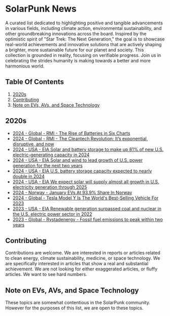 # SolarPunk News
A curated list dedicated to highlighting positive and tangible advancements in various fields, including climate action, environmental sustainability, and other groundbreaking innovations across the board.
Inspired by the optimistic spirit of "Star Trek: The Next Generation," the goal is to showcase real-world achievements and innovative solutions that are actively shaping a brighter, more sustainable future for our planet and society.
This collection is grounded in reality, focusing on verifiable progress.
Join us in celebrating the strides humanity is making towards a better and more harmonious world.

## Table Of Contents
1. [2020s](#2020s)
2. [Contributing](#contributing)
3. [Note on EVs, AVs, and Space Technology](#evs-avs-space)


## 2020s <a name="2020s"></a>

* [2024 - Global - RMI - The Rise of Batteries in Six Charts](https://rmi.org/the-rise-of-batteries-in-six-charts-and-not-too-many-numbers/) 
* [2024 - Global - RMI - The Cleantech Revolution: It’s exponential, disruptive, and now](https://rmi.org/wp-content/uploads/dlm_uploads/2024/06/RMI-Cleantech-Revolution-pdf.pdf)
* [2024 - USA - EIA Solar and battery storage to make up 81% of new U.S. electric-generating capacity in 2024](https://www.eia.gov/todayinenergy/detail.php?id=61424)
* [2024 - USA - EIA Solar and wind to lead growth of U.S. power generation for the next two years](https://www.eia.gov/todayinenergy/detail.php?id=61242)
* [2024 - USA - EIA U.S. battery storage capacity expected to nearly double in 2024](https://www.eia.gov/todayinenergy/detail.php?id=61202)
* [2024 - USA - EIA We expect solar will supply almost all growth in U.S. electricity generation through 2025](https://www.eia.gov/todayinenergy/detail.php?id=61203)
* [2024 - Norway - January EVs At 93.9% Share In Norway](https://cleantechnica.com/2024/02/05/evs-at-93-9-share-in-norway-record-high/)
* [2024 - Global - Tesla Model Y Is The World's Best-Selling Vehicle For 2023](https://www.motor1.com/news/706258/tesla-model-y-worlds-top-selling-vehicle-2023/)
* [2023 - USA - EIA Renewable generation surpassed coal and nuclear in the U.S. electric power sector in 2022](https://www.eia.gov/todayinenergy/detail.php?id=61107)
* [2023 - Global - Rystadenergy - Fossil fuel emissions to peak within two years](https://www.rystadenergy.com/news/fossil-fuel-emissions-to-peak-within-two-years-as-global-decarbonization-picks-up)


## Contributing <a name="contributing"></a>
Contributions are welcome. We are interested in reports or articles related to clean energy, climate sustainability, medicine, or space technology. We are specifically interested in articles that show a real and substantial achievement. We are not looking for either exaggerated articles, or fluffy articles. We want to see hard numbers. 

## Note on EVs, AVs, and Space Technology <a name="evs-avs-space"></a>
These topics are somewhat contentious in the SolarPunk community. However for the purposes of this list, we are open to these topics.
